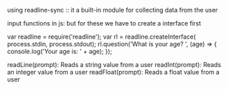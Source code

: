 using readline-sync :: it a built-in module for collecting data from the user

input functions in js: but for these we have to create a interface first

var readline = require('readline');
var rl = readline.createInterface(
     process.stdin, process.stdout);
rl.question('What is your age? ', (age) => {
    console.log('Your age is: ' + age);
});     

readLine(prompt): Reads a string value from a user
readInt(prompt): Reads an integer value from a user
readFloat(prompt): Reads a float value from a user

